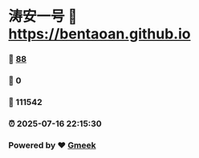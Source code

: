 # 涛安一号 :link: https://bentaoan.github.io 
### :page_facing_up: [88](https://bentaoan.github.io/tag.html) 
### :speech_balloon: 0 
### :hibiscus: 111542 
### :alarm_clock: 2025-07-16 22:15:30 
### Powered by :heart: [Gmeek](https://github.com/Meekdai/Gmeek)
